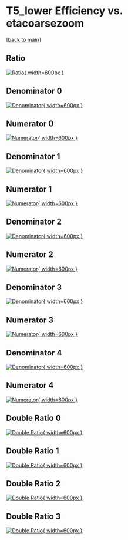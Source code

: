 # T5_lower Efficiency vs. etacoarsezoom

[[back to main](./)]



## Ratio

[![Ratio](../mtv/var/T5_lower_xtr_13_-1_eff_etacoarsezoom.png){ width=600px }](../mtv/var/T5_lower_xtr_13_-1_eff_etacoarsezoom.pdf)

## Denominator 0

[![Denominator](../mtv/den/T5_lower_xtr_13_-1_eff_etacoarsezoom_den0.png){ width=600px }](../mtv/den/T5_lower_xtr_13_-1_eff_etacoarsezoom_den0.pdf)

## Numerator 0

[![Numerator](../mtv/num/T5_lower_xtr_13_-1_eff_etacoarsezoom_num0.png){ width=600px }](../mtv/num/T5_lower_xtr_13_-1_eff_etacoarsezoom_num0.pdf)

## Denominator 1

[![Denominator](../mtv/den/T5_lower_xtr_13_-1_eff_etacoarsezoom_den1.png){ width=600px }](../mtv/den/T5_lower_xtr_13_-1_eff_etacoarsezoom_den1.pdf)

## Numerator 1

[![Numerator](../mtv/num/T5_lower_xtr_13_-1_eff_etacoarsezoom_num1.png){ width=600px }](../mtv/num/T5_lower_xtr_13_-1_eff_etacoarsezoom_num1.pdf)

## Denominator 2

[![Denominator](../mtv/den/T5_lower_xtr_13_-1_eff_etacoarsezoom_den2.png){ width=600px }](../mtv/den/T5_lower_xtr_13_-1_eff_etacoarsezoom_den2.pdf)

## Numerator 2

[![Numerator](../mtv/num/T5_lower_xtr_13_-1_eff_etacoarsezoom_num2.png){ width=600px }](../mtv/num/T5_lower_xtr_13_-1_eff_etacoarsezoom_num2.pdf)

## Denominator 3

[![Denominator](../mtv/den/T5_lower_xtr_13_-1_eff_etacoarsezoom_den3.png){ width=600px }](../mtv/den/T5_lower_xtr_13_-1_eff_etacoarsezoom_den3.pdf)

## Numerator 3

[![Numerator](../mtv/num/T5_lower_xtr_13_-1_eff_etacoarsezoom_num3.png){ width=600px }](../mtv/num/T5_lower_xtr_13_-1_eff_etacoarsezoom_num3.pdf)

## Denominator 4

[![Denominator](../mtv/den/T5_lower_xtr_13_-1_eff_etacoarsezoom_den4.png){ width=600px }](../mtv/den/T5_lower_xtr_13_-1_eff_etacoarsezoom_den4.pdf)

## Numerator 4

[![Numerator](../mtv/num/T5_lower_xtr_13_-1_eff_etacoarsezoom_num4.png){ width=600px }](../mtv/num/T5_lower_xtr_13_-1_eff_etacoarsezoom_num4.pdf)

## Double Ratio 0

[![Double Ratio](../mtv/ratio/T5_lower_xtr_13_-1_eff_etacoarsezoom_ratio0.png){ width=600px }](../mtv/ratio/T5_lower_xtr_13_-1_eff_etacoarsezoom_ratio0.pdf)

## Double Ratio 1

[![Double Ratio](../mtv/ratio/T5_lower_xtr_13_-1_eff_etacoarsezoom_ratio1.png){ width=600px }](../mtv/ratio/T5_lower_xtr_13_-1_eff_etacoarsezoom_ratio1.pdf)

## Double Ratio 2

[![Double Ratio](../mtv/ratio/T5_lower_xtr_13_-1_eff_etacoarsezoom_ratio2.png){ width=600px }](../mtv/ratio/T5_lower_xtr_13_-1_eff_etacoarsezoom_ratio2.pdf)

## Double Ratio 3

[![Double Ratio](../mtv/ratio/T5_lower_xtr_13_-1_eff_etacoarsezoom_ratio3.png){ width=600px }](../mtv/ratio/T5_lower_xtr_13_-1_eff_etacoarsezoom_ratio3.pdf)

